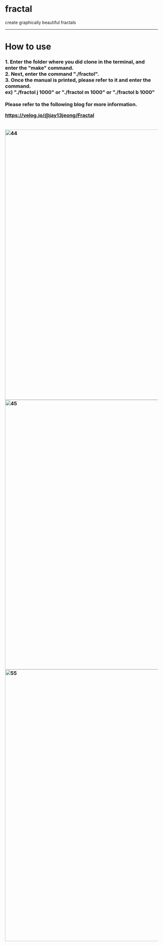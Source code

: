 # fractal
create graphically beautiful fractals
<hr>
<h1>How to use</h1>
<h3>
1. Enter the folder where you did clone in the terminal, and enter the "make" command.<br>
2. Next, enter the command "./fractol".<br>
3. Once the manual is printed, please refer to it and enter the command.<br>
ex) "./fractol j 1000" or "./fractol m 1000" or "./fractol b 1000"<br>
  
<br>
Please refer to the following blog for more information.<br>
  
https://velog.io/@jay13jeong/Fractal

<br>
<img width="889" alt="44" src="https://user-images.githubusercontent.com/63899204/160736618-ec49ec93-0cf9-4828-8613-6896deeb61bb.png">
<img width="887" alt="45" src="https://user-images.githubusercontent.com/63899204/160736623-58ddf4cd-2ec8-4683-ae52-c078ba50056a.png">
<img width="894" alt="55" src="https://user-images.githubusercontent.com/63899204/160736624-92ac14c3-a91c-470c-9f55-c3e26bcb09cf.png">
